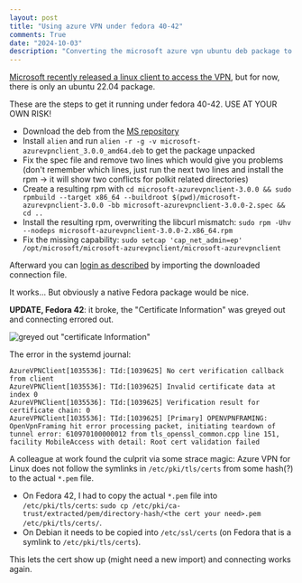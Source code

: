 ```yaml
---
layout: post
title: "Using azure VPN under fedora 40-42"
comments: True
date: "2024-10-03"
description: "Converting the microsoft azure vpn ubuntu deb package to run under fedora 40-42"
---
```


[Microsoft recently released a linux client to access the VPN](https://learn.microsoft.com/en-us/azure/vpn-gateway/point-to-site-entra-vpn-client-linux),
but for now, there is only an ubuntu 22.04 package.

These are the steps to get it running under fedora 40-42. USE AT YOUR OWN RISK!

- Download the deb from
  the [MS repository](https://packages.microsoft.com/ubuntu/22.04/prod/pool/main/m/microsoft-azurevpnclient/)
- Install `alien` and run `alien -r -g -v microsoft-azurevpnclient_3.0.0_amd64.deb` to get the package unpacked
- Fix the spec file and remove two lines which would give you problems (don't remember which lines, just run the 
  next two lines and install the rpm -> it will show two conflicts for polkit related directories)
- Create a resulting rpm with
  `cd microsoft-azurevpnclient-3.0.0 && sudo rpmbuild --target x86_64 --buildroot $(pwd)/microsoft-azurevpnclient-3.0.0 -bb microsoft-azurevpnclient-3.0.0-2.spec && cd ..`
- Install the resulting rpm, overwriting the libcurl mismatch:
  `sudo rpm -Uhv --nodeps microsoft-azurevpnclient-3.0.0-2.x86_64.rpm`
- Fix the missing capability:
  `sudo setcap 'cap_net_admin=ep' /opt/microsoft/microsoft-azurevpnclient/microsoft-azurevpnclient`

Afterward you can
[login as described](https://learn.microsoft.com/en-us/azure/vpn-gateway/point-to-site-entra-vpn-client-linux#download-and-install-the-azure-vpn-client)
by importing the downloaded connection file.

It works... But obviously a native Fedora package would be nice.

**UPDATE, Fedora 42**: it broke, the "Certificate Information" was greyed out and connecting errored out.

![greyed out "certificate Information"](/uploads/2024/2024-10-03-azure-vpn-under-fedora-42-broke.png)

The error in the systemd journal:

```text
AzureVPNClient[1035536]: TId:[1039625] No cert verification callback from client
AzureVPNClient[1035536]: TId:[1039625] Invalid certificate data at index 0
AzureVPNClient[1035536]: TId:[1039625] Verification result for certificate chain: 0
AzureVPNClient[1035536]: TId:[1039625] [Primary] OPENVPNFRAMING: OpenVpnFraming hit error processing packet, initiating teardown of tunnel error: 610970100000012 from tls_openssl_common.cpp line 151, facility MobileAccess with detail: Root cert validation failed
```

A colleague at work found the culprit via some strace magic: Azure VPN for Linux does not follow the symlinks in 
`/etc/pki/tls/certs` from some hash(?) to the actual `*.pem` file. 

- On Fedora 42, I had to copy the actual `*.pem` file into `/etc/pki/tls/certs`: 
`sudo cp /etc/pki/ca-trust/extracted/pem/directory-hash/<the cert your need>.pem /etc/pki/tls/certs/`. 
- On Debian it needs to be copied into `/etc/ssl/certs` (on Fedora that is a symlink to `/etc/pki/tls/certs`).

This lets the cert show up (might need a new import) and connecting works again.
